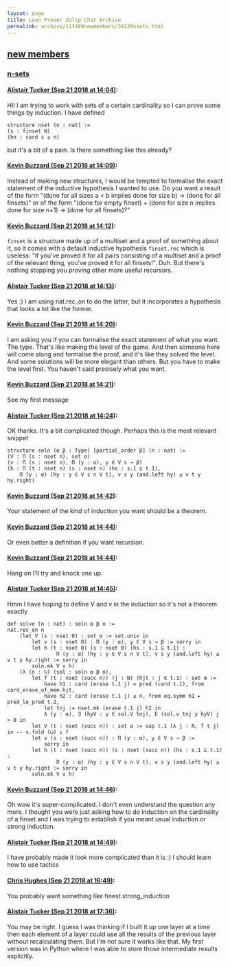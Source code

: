 ```yaml
---
layout: page
title: Lean Prover Zulip Chat Archive 
permalink: archive/113489newmembers/38139nsets.html
---
```


## [new members](index.html)
### [n-sets](38139nsets.html)

#### [Alistair Tucker (Sep 21 2018 at 14:04)](https://leanprover.zulipchat.com/#narrow/stream/113489-new%20members/topic/n-sets/near/134373435):
Hi! I am trying to work with sets of a certain cardinality so I can prove some things by induction. I have defined
```lean
structure nset (n : nat) :=
(s : finset N)
(hn : card s ≤ n)
```
but it's a bit of a pain. Is there something like this already?

#### [Kevin Buzzard (Sep 21 2018 at 14:09)](https://leanprover.zulipchat.com/#narrow/stream/113489-new%20members/topic/n-sets/near/134373642):
Instead of making new structures, I would be tempted to formalise the exact statement of the inductive hypothesis I wanted to use. Do you want a result of the form "(done for all sizes a < b implies done for size b) -> (done for all finsets)" or of the form "(done for empty finset) + (done for size n implies done for size n+1) -> (done for all finsets)?"

#### [Kevin Buzzard (Sep 21 2018 at 14:12)](https://leanprover.zulipchat.com/#narrow/stream/113489-new%20members/topic/n-sets/near/134373817):
`finset` is a structure made up of a multiset and a proof of something about it, so it comes with a default inductive hypothesis `finset.rec` which is useless: "if you've proved it for all pairs consisting of a multiset and a proof of the relevant thing, you've proved it for all finsets!". Duh. But there's nothing stopping you proving other more useful recursors.

#### [Alistair Tucker (Sep 21 2018 at 14:13)](https://leanprover.zulipchat.com/#narrow/stream/113489-new%20members/topic/n-sets/near/134373841):
Yes :)
I am using nat.rec_on to do the latter, but it incorporates a hypothesis that looks a lot like the former.

#### [Kevin Buzzard (Sep 21 2018 at 14:20)](https://leanprover.zulipchat.com/#narrow/stream/113489-new%20members/topic/n-sets/near/134374231):
I am asking you if you can formalise the exact statement of what you want. The type. That's like making the level of the game. And then someone here will come along and formalise the proof, and it's like they solved the level. And some solutions will be more elegant than others. But you have to make the level first. You haven't said precisely what you want.

#### [Kevin Buzzard (Sep 21 2018 at 14:21)](https://leanprover.zulipchat.com/#narrow/stream/113489-new%20members/topic/n-sets/near/134374257):
See my first message

#### [Alistair Tucker (Sep 21 2018 at 14:24)](https://leanprover.zulipchat.com/#narrow/stream/113489-new%20members/topic/n-sets/near/134374404):
OK thanks. It's a bit complicated though. Perhaps this is the most relevant snippet
```lean
structure soln (α β : Type) [partial_order β] (n : nat) :=
(V : Π (s : nset n), set α)
(v : Π (s : nset n), Π (y : α), y ∈ V s → β)
(h : Π (t : nset n) (s : nset n) (hs : s.1 ⊆ t.1),
    Π (y : α) (hy : y ∈ V s ∩ V t), v s y (and.left hy) ≤ v t y hy.right)
```

#### [Kevin Buzzard (Sep 21 2018 at 14:42)](https://leanprover.zulipchat.com/#narrow/stream/113489-new%20members/topic/n-sets/near/134375161):
Your statement of the kind of induction you want should be a theorem.

#### [Kevin Buzzard (Sep 21 2018 at 14:44)](https://leanprover.zulipchat.com/#narrow/stream/113489-new%20members/topic/n-sets/near/134375284):
Or even better a definition if you want recursion.

#### [Kevin Buzzard (Sep 21 2018 at 14:44)](https://leanprover.zulipchat.com/#narrow/stream/113489-new%20members/topic/n-sets/near/134375286):
Hang on I'll try and knock one up.

#### [Alistair Tucker (Sep 21 2018 at 14:45)](https://leanprover.zulipchat.com/#narrow/stream/113489-new%20members/topic/n-sets/near/134375298):
Hmm I have hoping to define V and v in the induction so it's not a theorem exactly
```lean
def solve (n : nat) : soln α β n :=
nat.rec_on n
    (let V (s : nset 0) : set α := set.univ in
        let v (s : nset 0) : Π (y : α), y ∈ V s → β := sorry in
        let h (t : nset 0) (s : nset 0) (hs : s.1 ⊆ t.1) :
                Π (y : α) (hy : y ∈ V s ∩ V t), v s y (and.left hy) ≤ v t y hy.right := sorry in
        soln.mk V v h)
    (λ (n : ℕ) (sol : soln α β n),
        let f (t : nset (succ n)) (j : N) (hjt : j ∈ t.1) : set α :=
            have h1 : card (erase t.1 j) = pred (card t.1), from card_erase_of_mem hjt,
            have h2 : card (erase t.1 j) ≤ n, from eq.symm h1 ▸ pred_le_pred t.2,
            let tnj := nset.mk (erase t.1 j) h2 in
            λ (y : α), ∃ (hyV : y ∈ sol.V tnj), E (sol.v tnj y hyV) j > 0 in
        let V (t : nset (succ n)) : set α := sup t.1 (λ j : N, f t j) in -- s.fold (⊔) ⊥ f 
        let v (s : nset (succ n)) : Π (y : α), y ∈ V s → β :=
            sorry in
        let h (t : nset (succ n)) (s : nset (succ n)) (hs : s.1 ⊆ t.1) :
                Π (y : α) (hy : y ∈ V s ∩ V t), v s y (and.left hy) ≤ v t y hy.right := sorry in
        soln.mk V v h)
```

#### [Kevin Buzzard (Sep 21 2018 at 14:46)](https://leanprover.zulipchat.com/#narrow/stream/113489-new%20members/topic/n-sets/near/134375371):
Oh wow it's super-complicated. I don't even understand the question any more. I thought you were just asking how to do induction on the cardinality of a finset and I was trying to establish if you meant usual induction or strong induction.

#### [Alistair Tucker (Sep 21 2018 at 14:49)](https://leanprover.zulipchat.com/#narrow/stream/113489-new%20members/topic/n-sets/near/134375540):
I have probably made it look more complicated than it is :) I should learn how to use tactics

#### [Chris Hughes (Sep 21 2018 at 16:49)](https://leanprover.zulipchat.com/#narrow/stream/113489-new%20members/topic/n-sets/near/134382524):
You probably want something like finest.strong_induction

#### [Alistair Tucker (Sep 21 2018 at 17:36)](https://leanprover.zulipchat.com/#narrow/stream/113489-new%20members/topic/n-sets/near/134385479):
You may be right. I guess I was thinking if I built it up one layer at a time then each element of a layer could use all the results of the previous layer without recalculating them. But I'm not sure it works like that. My first version was in Python where I was able to store those intermediate results explicitly.

